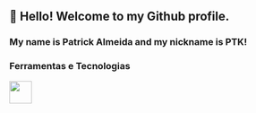 ## 👋 Hello! Welcome to my Github profile.
### My name is Patrick Almeida and my nickname is PTK!

### Ferramentas e Tecnologias

<img src="https://cdn.jsdelivr.net/gh/devicons/devicon/icons/git/git-original.svg" width="40" height="40"/>
